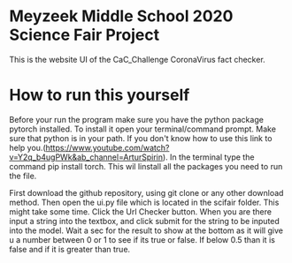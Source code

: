 # Meyzeek Middle School 2020 Science Fair Project

This is the website UI of the CaC_Challenge CoronaVirus fact checker.




# How to run this yourself

Before your run the program make sure you have the python package pytorch installed. To install it open your terminal/command prompt. Make sure that python is in your path. If you don't know how to use this link to help you.(https://www.youtube.com/watch?v=Y2q_b4ugPWk&ab_channel=ArturSpirin). In the terminal type the command pip install torch. This wil linstall all the packages you need to run the file.


First download the github repository, using git clone or any other download method. Then open the ui.py file which is located in the scifair folder. This might take some time. Click the Url Checker button. When you are there input a string into the textbox, and click submit for the string to be inputed into the model. Wait a sec for the result to show at the bottom as it will give u a number between 0 or 1 to see if its true or false. If below 0.5 than it is false and if it is greater than true.
